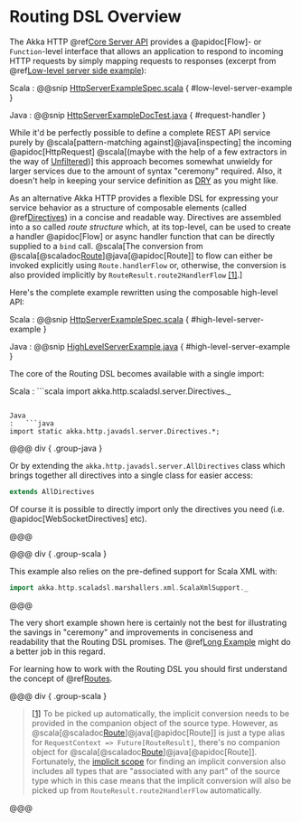 # Routing DSL Overview

The Akka HTTP @ref[Core Server API](../server-side/low-level-api.md) provides a @apidoc[Flow]- or `Function`-level interface that allows
an application to respond to incoming HTTP requests by simply mapping requests to responses
(excerpt from @ref[Low-level server side example](../server-side/low-level-api.md#http-low-level-server-side-example)):

Scala
:  @@snip [HttpServerExampleSpec.scala]($test$/scala/docs/http/scaladsl/HttpServerExampleSpec.scala) { #low-level-server-example }

Java
:  @@snip [HttpServerExampleDocTest.java]($test$/java/docs/http/javadsl/server/HttpServerExampleDocTest.java) { #request-handler }

While it'd be perfectly possible to define a complete REST API service purely by @scala[pattern-matching against]@java[inspecting] the incoming
@apidoc[HttpRequest] @scala[(maybe with the help of a few extractors in the way of [Unfiltered](https://unfiltered.ws/))] this approach becomes somewhat
unwieldy for larger services due to the amount of syntax "ceremony" required. Also, it doesn't help in keeping your
service definition as [DRY](http://en.wikipedia.org/wiki/Don%27t_repeat_yourself) as you might like.

As an alternative Akka HTTP provides a flexible DSL for expressing your service behavior as a structure of
composable elements (called @ref[Directives](directives/index.md)) in a concise and readable way. Directives are assembled into a so called
*route structure* which, at its top-level, can be used to create a handler @apidoc[Flow] or async handler function that
can be directly supplied to a `bind` call. @scala[The conversion from @scala[@scaladoc[Route](akka.http.scaladsl.server.index#Route=akka.http.scaladsl.server.RequestContext=%3Escala.concurrent.Future[akka.http.scaladsl.server.RouteResult])]@java[@apidoc[Route]] to flow can either be invoked explicitly
using `Route.handlerFlow` or, otherwise, the conversion is also provided implicitly by
`RouteResult.route2HandlerFlow` <a id="^1" href="#1">[1]</a>.]

Here's the complete example rewritten using the composable high-level API:

Scala
:   @@snip [HttpServerExampleSpec.scala]($test$/scala/docs/http/scaladsl/HttpServerExampleSpec.scala) { #high-level-server-example }

Java
:   @@snip [HighLevelServerExample.java]($test$/java/docs/http/javadsl/server/HighLevelServerExample.java) { #high-level-server-example }

The core of the Routing DSL becomes available with a single import:

Scala
:   ```scala
import akka.http.scaladsl.server.Directives._
```

Java
:   ```java
import static akka.http.javadsl.server.Directives.*;
```

@@@ div { .group-java }

Or by extending the `akka.http.javadsl.server.AllDirectives` class which brings together all directives into a single class
for easier access:

```java
extends AllDirectives
```

Of course it is possible to directly import only the directives you need (i.e. @apidoc[WebSocketDirectives] etc).

@@@

@@@ div { .group-scala }

This example also relies on the pre-defined support for Scala XML with:

```scala
import akka.http.scaladsl.marshallers.xml.ScalaXmlSupport._
```

@@@

The very short example shown here is certainly not the best for illustrating the savings in "ceremony" and improvements
in conciseness and readability that the Routing DSL promises. The @ref[Long Example](index.md#longer-example) might do a better job in this
regard.

For learning how to work with the Routing DSL you should first understand the concept of @ref[Routes](routes.md).

@@@ div { .group-scala }

> <a id="1" href="#^1">[1]</a> To be picked up automatically, the implicit conversion needs to be provided in the companion object of the source
type. However, as @scala[@scaladoc[Route](akka.http.scaladsl.server.index#Route=akka.http.scaladsl.server.RequestContext=%3Escala.concurrent.Future[akka.http.scaladsl.server.RouteResult])]@java[@apidoc[Route]] is just a type alias for `RequestContext => Future[RouteResult]`, there's no
companion object for @scala[@scaladoc[Route](akka.http.scaladsl.server.index#Route=akka.http.scaladsl.server.RequestContext=%3Escala.concurrent.Future[akka.http.scaladsl.server.RouteResult])]@java[@apidoc[Route]]. Fortunately, the [implicit scope](https://www.scala-lang.org/files/archive/spec/2.11/07-implicits.html#implicit-parameters) for finding an implicit conversion also
includes all types that are "associated with any part" of the source type which in this case means that the
implicit conversion will also be picked up from `RouteResult.route2HandlerFlow` automatically.

@@@
